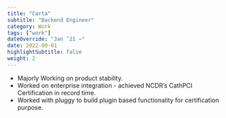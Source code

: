 ```yaml
---
title: "Carta"
subtitle: "Backend Engineer"
category: Work
tags: ["work"]
dateOverride: "Jan ’21 –"
date: 2022-09-01
highlightSubtitle: false
weight: 2
---
```


- Majorly Working on product stability.
- Worked on enterprise integration - achieved NCDR’s CathPCI Certification in record time.
- Worked with pluggy to build plugin based functionality for certification purpose.
